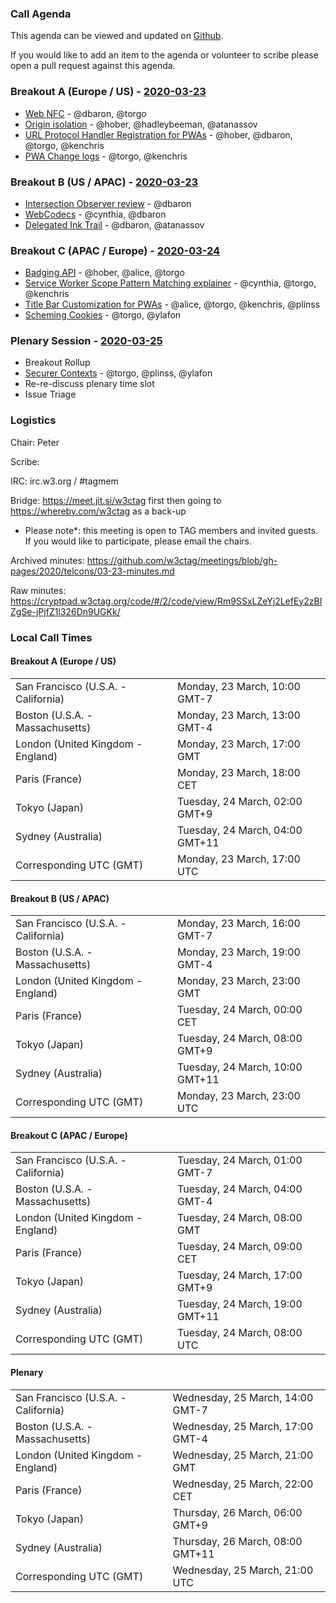 ### Call Agenda

This agenda can be viewed and updated on [Github](https://github.com/w3ctag/meetings/blob/gh-pages/2020/telcons/03-23-agenda.md).

If you would like to add an item to the agenda or volunteer to scribe please open a pull request against this agenda.

### Breakout A (Europe / US) - [2020-03-23](https://www.timeanddate.com/worldclock/converter.html?iso=20200323T170000&p1=224&p2=43&p3=136&p4=195&p5=248&p6=240)

* [Web NFC](https://github.com/w3ctag/design-reviews/issues/461) - @dbaron, @torgo
* [Origin isolation](https://github.com/w3ctag/design-reviews/issues/464) - @hober, @hadleybeeman, @atanassov
* [URL Protocol Handler Registration for PWAs](https://github.com/w3ctag/design-reviews/issues/482) - @hober, @dbaron, @torgo, @kenchris
* [PWA Change logs](https://github.com/w3ctag/design-reviews/issues/484) - @torgo, @kenchris

### Breakout B (US / APAC) - [2020-03-23](https://www.timeanddate.com/worldclock/converter.html?iso=20200323T230000&p1=224&p2=43&p3=136&p4=195&p5=248&p6=240)

* [Intersection Observer review](https://github.com/w3ctag/design-reviews/issues/197) - @dbaron
* [WebCodecs](https://github.com/w3ctag/design-reviews/issues/433) - @cynthia, @dbaron
* [Delegated Ink Trail](https://github.com/w3ctag/design-reviews/issues/473) - @dbaron, @atanassov

### Breakout C (APAC / Europe) - [2020-03-24](https://www.timeanddate.com/worldclock/converter.html?iso=20200324T080000&p1=224&p2=43&p3=136&p4=195&p5=248&p6=240)

* [Badging API](https://github.com/w3ctag/design-reviews/issues/387) - @hober, @alice, @torgo
* [Service Worker Scope Pattern Matching explainer](https://github.com/w3ctag/design-reviews/issues/417) - @cynthia, @torgo, @kenchris
* [Title Bar Customization for PWAs](https://github.com/w3ctag/design-reviews/issues/481) - @alice, @torgo, @kenchris, @plinss
* [Scheming Cookies](https://github.com/w3ctag/design-reviews/issues/483) - @torgo, @ylafon

### Plenary Session - [2020-03-25](https://www.timeanddate.com/worldclock/converter.html?iso=20200325T210000&p1=224&p2=43&p3=136&p4=195&p5=248&p6=240)

* Breakout Rollup
* [Securer Contexts](https://github.com/w3ctag/design-reviews/issues/471) - @torgo, @plinss, @ylafon
* Re-re-discuss plenary time slot
* Issue Triage

### Logistics

Chair: Peter

Scribe:

IRC: irc.w3.org / #tagmem

Bridge: https://meet.jit.si/w3ctag first then going to https://whereby.com/w3ctag as a back-up

* Please note*: this meeting is open to TAG members and invited guests. If you would like to participate, please email the chairs.

Archived minutes: https://github.com/w3ctag/meetings/blob/gh-pages/2020/telcons/03-23-minutes.md

Raw minutes: https://cryptpad.w3ctag.org/code/#/2/code/view/Rm9SSxLZeYj2LefEy2zBIZgSe-jPjfZ1l326Dn9UGKk/


### Local Call Times

#### Breakout A (Europe / US)

<table>
<tr><td> San Francisco (U.S.A. - California) <td> Monday, 23 March, 10:00 GMT-7</td></tr>
<tr><td> Boston (U.S.A. - Massachusetts) <td> Monday, 23 March, 13:00 GMT-4</td></tr>
<tr><td> London (United Kingdom - England) <td> Monday, 23 March, 17:00 GMT</td></tr>
<tr><td> Paris (France) <td> Monday, 23 March, 18:00 CET</td></tr>
<tr><td> Tokyo (Japan) <td> Tuesday, 24 March, 02:00 GMT+9</td></tr>
<tr><td> Sydney (Australia) <td> Tuesday, 24 March, 04:00 GMT+11</td></tr>
<tr><td> Corresponding UTC (GMT) <td> Monday, 23 March, 17:00 UTC</td></tr>
</table>

#### Breakout B (US / APAC)

<table>
<tr><td> San Francisco (U.S.A. - California) <td> Monday, 23 March, 16:00 GMT-7</td></tr>
<tr><td> Boston (U.S.A. - Massachusetts) <td> Monday, 23 March, 19:00 GMT-4</td></tr>
<tr><td> London (United Kingdom - England) <td> Monday, 23 March, 23:00 GMT</td></tr>
<tr><td> Paris (France) <td> Tuesday, 24 March, 00:00 CET</td></tr>
<tr><td> Tokyo (Japan) <td> Tuesday, 24 March, 08:00 GMT+9</td></tr>
<tr><td> Sydney (Australia) <td> Tuesday, 24 March, 10:00 GMT+11</td></tr>
<tr><td> Corresponding UTC (GMT) <td> Monday, 23 March, 23:00 UTC</td></tr>
</table>

#### Breakout C (APAC / Europe)

<table>
<tr><td> San Francisco (U.S.A. - California) <td> Tuesday, 24 March, 01:00 GMT-7</td></tr>
<tr><td> Boston (U.S.A. - Massachusetts) <td> Tuesday, 24 March, 04:00 GMT-4</td></tr>
<tr><td> London (United Kingdom - England) <td> Tuesday, 24 March, 08:00 GMT</td></tr>
<tr><td> Paris (France) <td> Tuesday, 24 March, 09:00 CET</td></tr>
<tr><td> Tokyo (Japan) <td> Tuesday, 24 March, 17:00 GMT+9</td></tr>
<tr><td> Sydney (Australia) <td> Tuesday, 24 March, 19:00 GMT+11</td></tr>
<tr><td> Corresponding UTC (GMT) <td> Tuesday, 24 March, 08:00 UTC</td></tr>
</table>

#### Plenary

<table>
<tr><td> San Francisco (U.S.A. - California) <td> Wednesday, 25 March, 14:00 GMT-7</td></tr>
<tr><td> Boston (U.S.A. - Massachusetts) <td> Wednesday, 25 March, 17:00 GMT-4</td></tr>
<tr><td> London (United Kingdom - England) <td> Wednesday, 25 March, 21:00 GMT</td></tr>
<tr><td> Paris (France) <td> Wednesday, 25 March, 22:00 CET</td></tr>
<tr><td> Tokyo (Japan) <td> Thursday, 26 March, 06:00 GMT+9</td></tr>
<tr><td> Sydney (Australia) <td> Thursday, 26 March, 08:00 GMT+11</td></tr>
<tr><td> Corresponding UTC (GMT) <td> Wednesday, 25 March, 21:00 UTC</td></tr>
</table>
